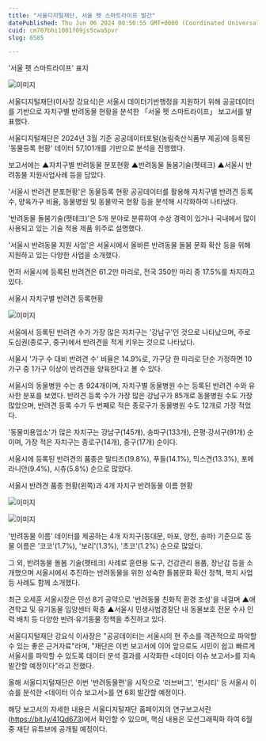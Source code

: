 ```yaml
---
title: "서울디지털재단, 서울 펫 스마트라이프 발간"
datePublished: Thu Jun 06 2024 08:50:55 GMT+0000 (Coordinated Universal Time)
cuid: cm707bhi1001f09js5cwa5pvr
slug: 6585

---
```



'서울 펫 스마트라이프' 표지

![이미지](https://cdn.hashnode.com/res/hashnode/image/upload/v1739261372153/8b22aa03-0f12-49bb-832c-2c4a657602bb.png)

서울디지털재단(이사장 강요식)은 서울시 데이터기반행정을 지원하기 위해 공공데이터를 기반으로 자치구별 반려동물 현황을 분석한 「서울 펫 스마트라이프」 보고서를 발표했다.

서울디지털재단은 2024년 3월 기준 공공데이터포털(농림축산식품부 제공)에 등록된 '동물등록 현황' 데이터 57,101개를 기반으로 분석을 진행했다.

보고서에는 ▲자치구별 반려동물 분포현황 ▲반려동물 돌봄기술(펫테크) ▲서울시 반려동물 지원사업사례 등을 담았다.

'서울시 반려견 분포현황'은 동물등록 현황 공공데이터를 활용해 자치구별 반려견 등록 수, 양육가구 비율, 동물병원 및 동물약국 현황 등을 분석해 시각화하여 나타냈다.

'반려동물 돌봄기술(펫테크)'은 5개 분야로 분류하여 수상 경력이 있거나 국내에서 많이 사용되고 있는 기술 적용 제품 위주로 설명했다.

'서울시 반려동물 지원 사업'은 서울시에서 올바른 반려동물 돌봄 문화 확산 등을 위해 지원하고 있는 다양한 사업을 소개했다.

먼저 서울시에 등록된 반려견은 61.2만 마리로, 전국 350만 마리 중 17.5%를 차지하고 있다.

서울시 자치구별 반려견 등록현황

![이미지](https://cdn.hashnode.com/res/hashnode/image/upload/v1739261374145/6ee3a350-a13a-45de-b064-2484c1faeca1.png)

서울에서 등록된 반려견 수가 가장 많은 자치구는 '강남구'인 것으로 나타났으며, 주로 도심권(종로구, 중구)에서 반려견을 적게 키우는 것으로 나타났다.

서울시 '가구 수 대비 반려견 수' 비율은 14.9%로, 가구당 한 마리로 단순 가정하면 10가구 중 1가구 이상이 반려견을 양육한다고 볼 수 있다.

서울시의 동물병원 수는 총 924개이며, 자치구별 동물병원 수는 등록된 반려견 수와 유사한 분포를 보였다. 반려견 등록 수가 가장 많은 강남구가 85개로 동물병원 수도 가장 많았으며, 반려견 등록 수가 두 번째로 적은 종로구가 동물병원 수도 12개로 가장 적었다.

'동물미용업소'가 많은 자치구는 강남구(145개), 송파구(133개), 은평·강서구(91개) 순이며, 가장 적은 자치구는 종로구(14개), 중구(17개) 순이다.

서울시에 등록된 반려견의 품종은 말티즈(19.8%), 푸들(14.1%), 믹스견(13.3%), 포메라니안(9.4%), 시츄(5.8%) 순으로 많았다.

서울시 반려견 품종 현황(왼쪽)과 4개 자치구 반려동물 이름 현황

![이미지](https://cdn.hashnode.com/res/hashnode/image/upload/v1739261376264/849a2081-e35e-4de4-bd1a-91d7e7040337.png)

![이미지](https://cdn.hashnode.com/res/hashnode/image/upload/v1739261378126/858ec59b-780d-4aee-95bd-c85550344484.png)

'반려동물 이름' 데이터를 제공하는 4개 자치구(동대문, 마포, 양천, 송파) 기준으로 동물 이름은 '코코'(1.7%), '보리'(1.3%), '초코'(1.2%) 순으로 많았다.

그 외, 반려동물 돌봄 기술(펫테크) 사례로 훈련용 도구, 건강관리 용품, 장난감 등을 소개했으며 서울시에서 추진하는 반려동물을 위한 성숙한 돌봄문화 확산 정책, 복지 사업 등 사례도 함께 소개했다.

최근 오세훈 서울시장은 민선 8기 공약으로 '반려동물 친화적 환경 조성'을 내걸며 ▲애견학교 및 유기동물 입양센터 확충 ▲서울시 민생사법경찰단 내 동물보호 전문 수사 인력 배치 등 다양한 반려·유기동물 정책을 추진하고 있다.

서울디지털재단 강요식 이사장은 "공공데이터는 서울시의 현 주소를 객관적으로 파악할 수 있는 좋은 근거자료"라며, "재단은 이번 보고서에 이어 앞으로도 시민이 쉽고 빠르게 서울시를 파악할 수 있도록 데이터 분석 결과를 시각화한 <데이터 이슈 보고서>를 지속 발간할 예정이다"라고 전했다.

올해 서울디지털재단은 이번 '반려동물편'을 시작으로 '러브버그', '펀시티' 등 서울시 이슈를 분석한 <데이터 이슈 보고서>를 연 6회 발간할 예정이다.

해당 보고서의 자세한 내용은 서울디지털재단 홈페이지의 연구보고서란(https://bit.ly/41Qd673)에서 확인할 수 있으며, 핵심 내용은 모션그래픽화 하여 6월 중 재단 유튜브에 공개될 예정이다.